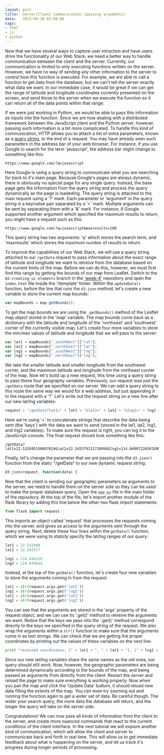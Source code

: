 ```yaml
---
layout: post
title:  Server/Client communication (passing arguments)
date:   2015-09-30 03:00:00
tags:
- html
- js
- python
---
```


Now that we have several ways to capture user intraction and have users drive the functionality of our Web Stack, we need a better way to handle communication between the client and the server. Currently, our communication is limited to only executing functions written on the server. However, we have no way of sending any other information to the server to control how this function is executed. For example, we are able to call a function to get data from the database, but we can't tell the server exactly what data we want. In our immediate case, it would be great if we can get the range of latitude and longitude coordinates currently presented on the screen, and send those to the server when we execute the function so it can return all of the data points within that range.

If we were just working in Python, we would be able to pass this information as inputs into the function. Since we are now dealing with a distributed framework between the JavaScript client and the Python server, however, passing such information is a bit more complicated. To handle this kind of communication, HTTP allows you to attach a list of extra parameters, known as a [query string](https://en.wikipedia.org/wiki/Query_string), to the end of a request. You may have already seen such parameters in the address bar of your web browser. For instance, if you use Google to search for the term 'javascript', the address bar might change to something like this:

```
https://www.google.com/?q=javascript
```

Here Google is using a query string to communicate what you are searching for back to it's main page. Because Google's pages are always dynamic, there is obviously no special page for any single query. Instead, the base page gets the information from the query string and process the query dynamically as the page is loadeding. The query string is attached to the main request using a '?' mark. Each parameter or 'argument' in the query string is a key/value pair separated by a '=' mark. Multiple arguments can be sent by separating them with a '&' mark. For instance, if Google supported another argument which specified the maximum results to return, you might have a request such as this:

```
https://www.google.com/?q=javascript&maxresults=100
```

This query string has two arguments: 'q' which stores the search term, and 'maxresults' which stores the maximum number of results to return. 

To improve the capabilities of our Web Stack, we will use a query string attached to our `/getData` request to pass information about the exact range of latitude and longitude we want to retreive from the database based on the current limits of the map. Before we can do this, however, we must first find this range by getting the bounds of our map from Leaflet. Switch to the `02-creating-ui-elements` branch in the ['week-4’](https://github.com/data-mining-the-city/week-4) repository and open the `index.html` file inside the '/template' folder. Within the `updateData()` function, before the line that runs the `d3.json` method, let's create a new variable to store the current map bounds:

```javascript
var mapBounds = map.getBounds();
```

To get the map bounds we are using the `.getBounds()` method of the Leaflet map object stored in the 'map' variable. The map bounds come back as a dictionary with the latitude and longitude of the 'northeast' and 'southwest' corner of the currently visible map. Let's create four more variables to store the min/max values of latitude and longitude that we will pass to the server:

```javascript
var lat1 = mapBounds["_southWest"]["lat"];
var lat2 = mapBounds["_northEast"]["lat"];
var lng1 = mapBounds["_southWest"]["lng"];
var lng2 = mapBounds["_northEast"]["lng"];
```

We take the smaller latitude and smaller longitude from the southwest corner, and the maximum latitude and longitude from the northeast corner of the map. Now let's build up a new request, this time using a query string to pass these four geography variables. Previously, our request was just the `/getData` route that we specified on our server. We can add a query string to this route the same way we would for a web address, but just appending it to the request with a '?'. Let's write out the request string on a new line after our new lat/lng variables:

```javascript
request = "/getData?lat1=" + lat1 + "&lat2=" + lat2 + "&lng1=" + lng1 + "&lng2=" + lng2
```

Here we're using '+' to concatenate strings that describe the data being sent (the 'keys') with the data we want to send (stored in the lat1, lat2, lng1, and lng2 variables). To make sure the request is right, you can log it to the JavaScript console. The final request should look something like this:

```
/getData?lat1=22.532695150697624&lat2=22.545379121718994&lng1=114.04907226562499&lng2=114.07510042190552
```

Finally, let's change the parameter that we are passing into the `d3.json()` function from the static "/getData" to our new dynamic request string:

```javascript
d3.json(request, function(data) {
```

Now that the client is sending our geographic parameters as arguments to the server, we need to handle them on the server side so they can be used to make the proper database query. Open the `app.py` file in the main folder of the repository. At the top of the file, let's import another module of the flask library by adding this line below the other two flask import statements:

```python
from flask import request
```

This imports an object called 'request' that processes the requests coming into the server, and gives us access to the arguments sent through the query string. Next, delete these four lines within the `getData()` function, which we were using to staticly specify the lat/lng ranges of our query:

```python
lat1 = 22.532498
lat2 = 22.552317

lng1 = 114.044329
lng2 = 114.076644
```

Instead, at the top of the `getData()` function, let's create four new variables to store the arguments coming in from the request:

```python
lat1 = str(request.args.get('lat1'))
lng1 = str(request.args.get('lng1'))
lat2 = str(request.args.get('lat2'))
lng2 = str(request.args.get('lng2'))
```

You can see that the arguments are stored in the 'args' property of the request object, and we can use its '.get()' method to retreive the arguments we want. Notice that the keys we pass into the '.get()' method correspond directly to the keys we specified in the query string of the request. We also wrap the arguments within a `str()` function to make sure that the arguments come in as text strings. We can check that we are getting the proper coordinates by printing out the values of these variables on the next line:

```python
print "received coordinates: [" + lat1 + ", " + lat2 + "], [" + lng1 + ", " + lng2 + "]"
```

Since our new lat/lng variables share the same names as the old ones, our query should still work. Now, however, the geographic parameters are being determined dynamically according to the bounds of the map, and being passed as arguments from directly from the client. Restart the server and reload the page to make sure everything is working properly. Now when you pan the map and click the 'Update Data' buttom, it should reload new data filling the extents of the map. You can even try zooming out and running the function again to get a wider set of data. Be careful though. The wider your search query, the more data the database will return, and the longer the query will take on the server side.

Congratulations! We can now pass all kinds of information from the client to the server, and create more nuanced commands that react to the current conditions of the client interface. In the next tutorial we will explore another kind of communication, which will allow the client and server to communicate back and forth in real time. This will allow us to get immediate feedback about what is happening on the server, and let us track it's progress during longer periods of processing.